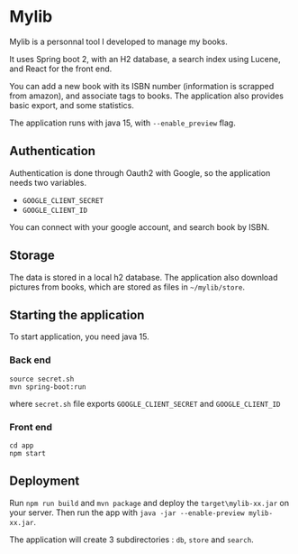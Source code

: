 # Mylib
Mylib is a personnal tool I developed to manage my books.

It uses Spring boot 2, with an H2 database, a search index using Lucene, and React for the front end.

You can add a new book with its ISBN number (information is scrapped from amazon), and associate tags to books.
The application also provides basic export, and some statistics. 

The application runs with java 15, with `--enable_preview` flag.

## Authentication
Authentication is done through Oauth2 with Google, so the application needs two variables.
- `GOOGLE_CLIENT_SECRET`
- `GOOGLE_CLIENT_ID`        

You can connect with your google account, and search book by ISBN.

## Storage
The data is stored in a local h2 database. 
The application also download pictures from books, which are stored as files in `~/mylib/store`.

## Starting the application
To start application, you need java 15.

### Back end
```
source secret.sh
mvn spring-boot:run
```

where `secret.sh` file exports `GOOGLE_CLIENT_SECRET` and `GOOGLE_CLIENT_ID`

### Front end
```
cd app
npm start
```

## Deployment
Run `npm run build` and `mvn package` and deploy the `target\mylib-xx.jar` on your server.
Then run the app with `java -jar --enable-preview mylib-xx.jar`.

The application will create 3 subdirectories : `db`, `store` and `search`.


